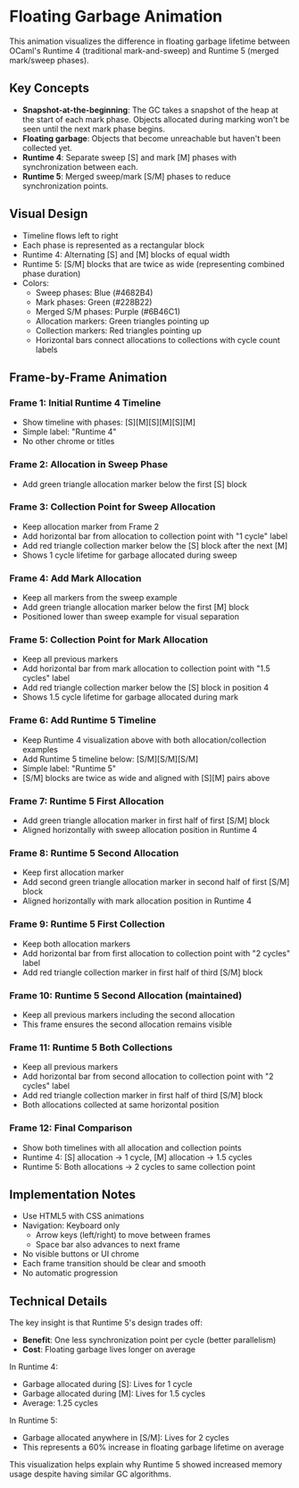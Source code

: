 # Floating Garbage Animation

This animation visualizes the difference in floating garbage lifetime
between OCaml's Runtime 4 (traditional mark-and-sweep) and Runtime 5
(merged mark/sweep phases).

## Key Concepts

- **Snapshot-at-the-beginning**: The GC takes a snapshot of the heap
  at the start of each mark phase. Objects allocated during marking
  won't be seen until the next mark phase begins.
- **Floating garbage**: Objects that become unreachable but haven't
  been collected yet.
- **Runtime 4**: Separate sweep [S] and mark [M] phases with
  synchronization between each.
- **Runtime 5**: Merged sweep/mark [S/M] phases to reduce
  synchronization points.

## Visual Design

- Timeline flows left to right
- Each phase is represented as a rectangular block
- Runtime 4: Alternating [S] and [M] blocks of equal width
- Runtime 5: [S/M] blocks that are twice as wide (representing combined phase duration)
- Colors:
  - Sweep phases: Blue (#4682B4)
  - Mark phases: Green (#228B22)
  - Merged S/M phases: Purple (#6B46C1)
  - Allocation markers: Green triangles pointing up
  - Collection markers: Red triangles pointing up
  - Horizontal bars connect allocations to collections with cycle count labels

## Frame-by-Frame Animation

### Frame 1: Initial Runtime 4 Timeline
- Show timeline with phases: [S][M][S][M][S][M]
- Simple label: "Runtime 4"
- No other chrome or titles

### Frame 2: Allocation in Sweep Phase
- Add green triangle allocation marker below the first [S] block

### Frame 3: Collection Point for Sweep Allocation
- Keep allocation marker from Frame 2
- Add horizontal bar from allocation to collection point with "1 cycle" label
- Add red triangle collection marker below the [S] block after the next [M]
- Shows 1 cycle lifetime for garbage allocated during sweep

### Frame 4: Add Mark Allocation
- Keep all markers from the sweep example
- Add green triangle allocation marker below the first [M] block
- Positioned lower than sweep example for visual separation

### Frame 5: Collection Point for Mark Allocation
- Keep all previous markers
- Add horizontal bar from mark allocation to collection point with "1.5 cycles" label
- Add red triangle collection marker below the [S] block in position 4
- Shows 1.5 cycle lifetime for garbage allocated during mark

### Frame 6: Add Runtime 5 Timeline
- Keep Runtime 4 visualization above with both allocation/collection examples
- Add Runtime 5 timeline below: [S/M][S/M][S/M]
- Simple label: "Runtime 5"
- [S/M] blocks are twice as wide and aligned with [S][M] pairs above

### Frame 7: Runtime 5 First Allocation
- Add green triangle allocation marker in first half of first [S/M] block
- Aligned horizontally with sweep allocation position in Runtime 4

### Frame 8: Runtime 5 Second Allocation
- Keep first allocation marker
- Add second green triangle allocation marker in second half of first [S/M] block
- Aligned horizontally with mark allocation position in Runtime 4

### Frame 9: Runtime 5 First Collection
- Keep both allocation markers
- Add horizontal bar from first allocation to collection point with "2 cycles" label
- Add red triangle collection marker in first half of third [S/M] block

### Frame 10: Runtime 5 Second Allocation (maintained)
- Keep all previous markers including the second allocation
- This frame ensures the second allocation remains visible

### Frame 11: Runtime 5 Both Collections
- Keep all previous markers
- Add horizontal bar from second allocation to collection point with "2 cycles" label
- Add red triangle collection marker in first half of third [S/M] block
- Both allocations collected at same horizontal position

### Frame 12: Final Comparison
- Show both timelines with all allocation and collection points
- Runtime 4: [S] allocation → 1 cycle, [M] allocation → 1.5 cycles
- Runtime 5: Both allocations → 2 cycles to same collection point

## Implementation Notes

- Use HTML5 with CSS animations
- Navigation: Keyboard only
  - Arrow keys (left/right) to move between frames
  - Space bar also advances to next frame
- No visible buttons or UI chrome
- Each frame transition should be clear and smooth
- No automatic progression

## Technical Details

The key insight is that Runtime 5's design trades off:
- **Benefit**: One less synchronization point per cycle (better parallelism)
- **Cost**: Floating garbage lives longer on average

In Runtime 4:
- Garbage allocated during [S]: Lives for 1 cycle
- Garbage allocated during [M]: Lives for 1.5 cycles
- Average: 1.25 cycles

In Runtime 5:
- Garbage allocated anywhere in [S/M]: Lives for 2 cycles
- This represents a 60% increase in floating garbage lifetime on average

This visualization helps explain why Runtime 5 showed increased memory
usage despite having similar GC algorithms.
